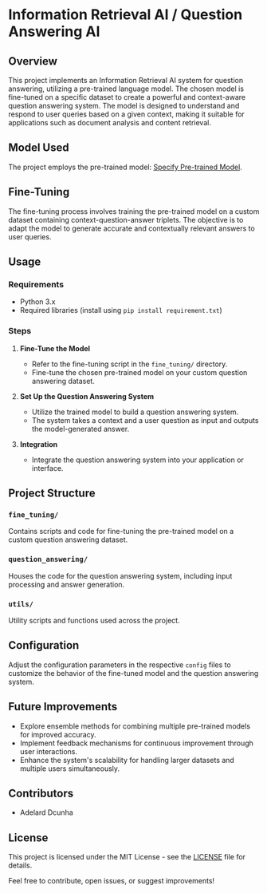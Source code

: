 # Information Retrieval AI / Question Answering AI

## Overview
This project implements an Information Retrieval AI system for question answering, utilizing a pre-trained language model. The chosen model is fine-tuned on a specific dataset to create a powerful and context-aware question answering system. The model is designed to understand and respond to user queries based on a given context, making it suitable for applications such as document analysis and content retrieval.

## Model Used
The project employs the pre-trained model: [Specify Pre-trained Model](https://huggingface.co/bert-base-uncased).

## Fine-Tuning
The fine-tuning process involves training the pre-trained model on a custom dataset containing context-question-answer triplets. The objective is to adapt the model to generate accurate and contextually relevant answers to user queries.

## Usage

### Requirements
- Python 3.x
- Required libraries (install using `pip install requirement.txt`)

### Steps
1. **Fine-Tune the Model**
   - Refer to the fine-tuning script in the `fine_tuning/` directory.
   - Fine-tune the chosen pre-trained model on your custom question answering dataset.

2. **Set Up the Question Answering System**
   - Utilize the trained model to build a question answering system.
   - The system takes a context and a user question as input and outputs the model-generated answer.

3. **Integration**
   - Integrate the question answering system into your application or interface.

## Project Structure

### `fine_tuning/`
Contains scripts and code for fine-tuning the pre-trained model on a custom question answering dataset.

### `question_answering/`
Houses the code for the question answering system, including input processing and answer generation.

### `utils/`
Utility scripts and functions used across the project.

## Configuration
Adjust the configuration parameters in the respective `config` files to customize the behavior of the fine-tuned model and the question answering system.

## Future Improvements
- Explore ensemble methods for combining multiple pre-trained models for improved accuracy.
- Implement feedback mechanisms for continuous improvement through user interactions.
- Enhance the system's scalability for handling larger datasets and multiple users simultaneously.

## Contributors
- Adelard Dcunha

## License
This project is licensed under the MIT License - see the [LICENSE](LICENSE) file for details.

Feel free to contribute, open issues, or suggest improvements!